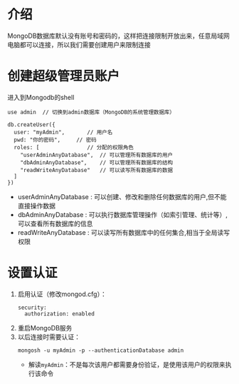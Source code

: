 # 介绍

MongoDB数据库默认没有账号和密码的，这样把连接限制开放出来，任意局域网电脑都可以连接，所以我们需要创建用户来限制连接

# 创建超级管理员账户

进入到Mongodb的shell

```
use admin  // 切换到admin数据库（MongoDB的系统管理数据库）

db.createUser({
  user: "myAdmin",       // 用户名
  pwd: "你的密码",     // 密码
  roles: [               // 分配的权限角色
    "userAdminAnyDatabase",  // 可以管理所有数据库的用户
    "dbAdminAnyDatabase",    // 可以管理所有数据库的结构
    "readWriteAnyDatabase"   // 可以读写所有数据库的数据
  ]
})
```

- userAdminAnyDatabase : 可以创建、修改和删除任何数据库的用户,但不能直接操作数据
- dbAdminAnyDatabase : 可以执行数据库管理操作（如索引管理、统计等）,可以查看所有数据库的信息
- readWriteAnyDatabase : 可以读写所有数据库中的任何集合,相当于全局读写权限

# 设置认证

1. 启用认证（修改mongod.cfg）：
    ```
   security:
      authorization: enabled
   ```
2. 重启MongoDB服务
3. 以后连接时需要认证：
   ```shell
   mongosh -u myAdmin -p --authenticationDatabase admin
   ```
    - 解读`myAdmin`：不是每次该用户都需要身份验证，是使用该用户的权限来执行该命令